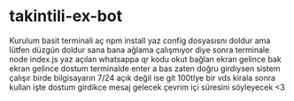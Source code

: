 # takintili-ex-bot
Kurulum basit terminali aç npm install yaz config dosyasısnı doldur ama lütfen düzgün doldur sana bana ağlama çalışmıyor diye sonra terminale node index.js yaz açılan whatsappa qr kodu okut bağlan ekran gelince bak ekran gelince dostum terminalde enter a bas zaten doğru girdiysen sistem çalışır birde bilgisayarın 7/24 açık değil ise git 100tlye bir vds kirala sonra kullan işte dostum girdikce mesaj gelecek çevrim içi süresini söyleyecek <3 
